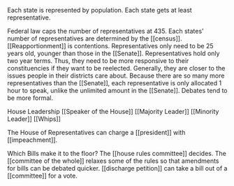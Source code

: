 Each state is represented by population. Each state gets at least representative.

Federal law caps the number of representatives at 435. 
	Each states' number of representatives are determined by the [[census]].
		[[Reapportionment]] is contentions. 
	Representatives only need to be 25 years old, younger than those in the [[Senate]].
	Representatives hold only two year terms. Thus, they need to be more responsive to their constituencies if they want to be reelected. 
		Generally, they are closer to the issues people in their districts care about.
	Because there are so many more representatives than the [[Senate]], each representative is only allocated 1 hour to speak, unlike the unlimited amount in the [[Senate]]. Debates tend to be more formal.

House Leadership
	[[Speaker of the House]] 
	[[Majority Leader]]
	[[Minority Leader]]
	[[Whips]] 

The House of Representatives can charge a [[president]] with [[impeachment]].

Which Bills make it to the floor?
	The [[house rules committee]] decides.
	The [[committee of the whole]] relaxes some of the rules so that amendments for bills can be debated quicker. 
	[[discharge petition]] can take a bill out of a [[committee]] for a vote.


